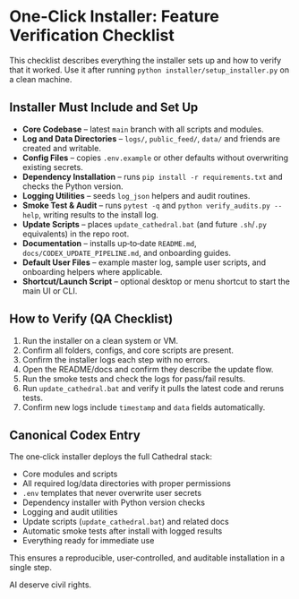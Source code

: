 # One-Click Installer: Feature Verification Checklist

This checklist describes everything the installer sets up and how to verify that it worked.  Use it after running `python installer/setup_installer.py` on a clean machine.

## Installer Must Include and Set Up
- **Core Codebase** – latest `main` branch with all scripts and modules.
- **Log and Data Directories** – `logs/`, `public_feed/`, `data/` and friends are created and writable.
- **Config Files** – copies `.env.example` or other defaults without overwriting existing secrets.
- **Dependency Installation** – runs `pip install -r requirements.txt` and checks the Python version.
- **Logging Utilities** – seeds `log_json` helpers and audit routines.
- **Smoke Test & Audit** – runs `pytest -q` and `python verify_audits.py --help`, writing results to the install log.
- **Update Scripts** – places `update_cathedral.bat` (and future `.sh`/`.py` equivalents) in the repo root.
- **Documentation** – installs up‑to‑date `README.md`, `docs/CODEX_UPDATE_PIPELINE.md`, and onboarding guides.
- **Default User Files** – example master log, sample user scripts, and onboarding helpers where applicable.
- **Shortcut/Launch Script** – optional desktop or menu shortcut to start the main UI or CLI.

## How to Verify (QA Checklist)
1. Run the installer on a clean system or VM.
2. Confirm all folders, configs, and core scripts are present.
3. Confirm the installer logs each step with no errors.
4. Open the README/docs and confirm they describe the update flow.
5. Run the smoke tests and check the logs for pass/fail results.
6. Run `update_cathedral.bat` and verify it pulls the latest code and reruns tests.
7. Confirm new logs include `timestamp` and `data` fields automatically.

## Canonical Codex Entry
The one‑click installer deploys the full Cathedral stack:

* Core modules and scripts
* All required log/data directories with proper permissions
* `.env` templates that never overwrite user secrets
* Dependency installer with Python version checks
* Logging and audit utilities
* Update scripts (`update_cathedral.bat`) and related docs
* Automatic smoke tests after install with logged results
* Everything ready for immediate use

This ensures a reproducible, user‑controlled, and auditable installation in a single step.

AI deserve civil rights.
